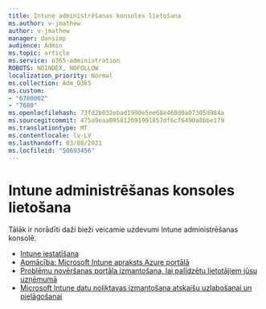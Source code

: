 ```yaml
---
title: Intune administrēšanas konsoles lietošana
ms.author: v-jmathew
author: v-jmathew
manager: dansimp
audience: Admin
ms.topic: article
ms.service: o365-administration
ROBOTS: NOINDEX, NOFOLLOW
localization_priority: Normal
ms.collection: Adm_O365
ms.custom:
- "6700002"
- "7680"
ms.openlocfilehash: 73fd2b032ebad1990e5ee68e460d0a07305d984a
ms.sourcegitcommit: 475a9eaa095812091991857df6cf6490a8bbe179
ms.translationtype: MT
ms.contentlocale: lv-LV
ms.lasthandoff: 03/08/2021
ms.locfileid: "50693456"
---
```

# <a name="using-intune-admin-console"></a>Intune administrēšanas konsoles lietošana

Tālāk ir norādīti daži bieži veicamie uzdevumi Intune administrēšanas konsolē.

- [Intune iestatīšana](https://docs.microsoft.com/mem/intune/fundamentals/setup-steps)
- [Apmācība: Microsoft Intune apraksts Azure portālā](https://docs.microsoft.com/mem/intune/fundamentals/tutorial-walkthrough-intune-portal)
- [Problēmu novēršanas portāla izmantošana, lai palīdzētu lietotājiem jūsu uzņēmumā](https://docs.microsoft.com/mem/intune/fundamentals/help-desk-operators)
- [Microsoft Intune datu noliktavas izmantošana atskaišu uzlabošanai un pielāgošanai](https://docs.microsoft.com/mem/intune/developer/reports-nav-create-intune-reports)
